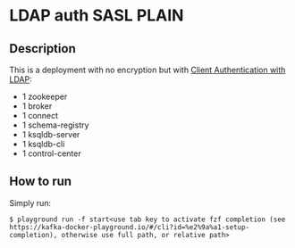 # LDAP auth SASL PLAIN

## Description

This is a deployment with no encryption but with [Client Authentication with LDAP](https://docs.confluent.io/platform/current/kafka/authentication_sasl/client-authentication-ldap.html#configuring-client-authentication-with-ldap):

* 1 zookeeper
* 1 broker
* 1 connect
* 1 schema-registry
* 1 ksqldb-server
* 1 ksqldb-cli
* 1 control-center

## How to run

Simply run:

```
$ playground run -f start<use tab key to activate fzf completion (see https://kafka-docker-playground.io/#/cli?id=%e2%9a%a1-setup-completion), otherwise use full path, or relative path>
```